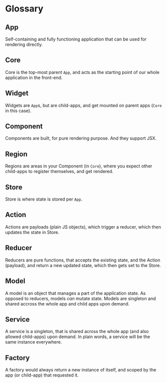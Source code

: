 # Glossary

## App

Self-containing and fully functioning application that can be used for rendering directly.

## Core

Core is the top-most parent `App`, and acts as the starting point of our whole application in the front-end.

## Widget

Widgets are `App`s, but are child-apps, and get mounted on parent apps (`Core` in this case).

## Component

Components are built, for pure rendering purpose. And they support JSX.

## Region

Regions are areas in your Component (in `Core`), where you expect other child-apps to register themselves, and get rendered.

## Store

Store is where state is stored per `App`.

## Action

Actions are payloads (plain JS objects), which trigger a reducer, which then updates the state in Store.

## Reducer

Reducers are pure functions, that accepts the existing state, and the Action (payload), and return a new updated state, which then gets set to the Store.

## Model

A model is an object that manages a part of the application state. As opposed to reducers, models _can_ mutate state. Models are singleton and shared accross the whole app and child apps upon demand.

## Service

A service is a singleton, that is shared across the whole app (and also allowed child-apps) upon demand. In plain words, a service will be the same instance everywhere.

## Factory

A factory would always return a new instance of itself, and scoped by the app (or child-app) that requested it.

